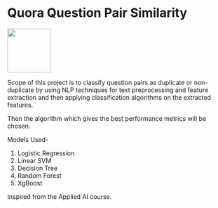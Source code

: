 # Quora Question Pair Similarity

<img src="https://cdn.vox-cdn.com/thumbor/XZOiMSnjfLxakH367c7Og-Bb6v4=/7x0:633x417/1200x800/filters:focal(7x0:633x417)/cdn.vox-cdn.com/assets/1296846/quoralogo.jpg" width=100px height=100px>

Scope of this project is to classify question pairs as duplicate or non-duplicate by using NLP
techniques for text preprocessing and feature extraction and then applying classification algorithms on
the extracted features. 

Then the algorithm which gives the best performance metrics will be chosen.


Models Used-
<ol>
  <li>Logistic Regression</li>
  <li>Linear SVM</li>
  <li>Decision Tree</li>
  <li>Random Forest</li>
  <li>XgBoost</li>
</ol>

<p>Inspired from the Applied AI course.</p>
